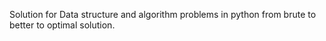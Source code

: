 Solution for Data structure and algorithm problems in python from brute to better to optimal solution.
